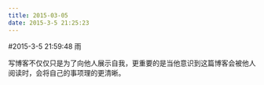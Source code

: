 ```yaml
---
title: 2015-03-05
date: 2015-3-5 21:25:23
---
```


#2015-3-5 21:59:48 雨

  写博客不仅仅只是为了向他人展示自我，更重要的是当他意识到这篇博客会被他人阅读时，会将自己的事项理的更清晰。
